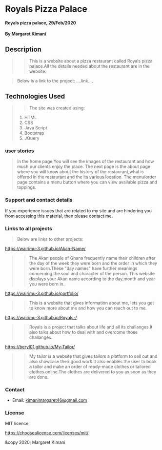 # Royals Pizza Palace
#### Royals pizza palace, 29/Feb/2020
#### By **Margaret Kimani**
## Description
>>This is a website about a pizza restaurant called Royals pizza palace.All the details needed about the restaurant are in the website.

>Below is a link to the project:
  ....link....
## Technologies Used
>>The site was created using:
> 1. HTML
> 2. CSS
> 3. Java Script
> 4. Bootstrap
> 5. JQuery
>
### user stories
> In the home page,You will see the images of the restaurant and how much our clients enjoy the place.
> The next page is the about page where you will know about the history of the restaurant,what is offered in the restaurant and the its various location.
>The menu/order page contains a menu button where you can view available pizza and toppings.
### Support and contact details
If you experience issues that are related to my site and are hindering you from accessing this material, then please contact me.
### Links to all projects
>Below are links to other projects:

https://wairimu-3.github.io/Akan-Name/

>>The Akan people of Ghana frequently name their children after the day of the week they were born and the order in which they were born.These "day names" have further meanings concerning the soul and character of the person. This website displays your Akan name according to the day,month and year you were born in.

https://wairimu-3.github.io/portfolio/

>>This is a website that gives information about me, lets you get to know more about me and how you can reach out to me.

https://wairimu-3.github.io/Royals-/

>>Royals is a project that talks about life and all its challanges.It also talks about how to deal with and overcome those challanges.

https://beryl01.github.io/My-Tailor/

>>My tailor is a website that gives tailors a platform to sell out and also showcase their good work.It also enables the user to book a tailor and make an order of ready-made clothes or tailored clothes online.The clothes are delivered to you as soon as they are done.
### Contact 
+  Email: kimanimargaret46@gmail.com
### License
MIT licence

https://choosealicense.com/licenses/mit/

&copy 2020;
Margaret Kimani